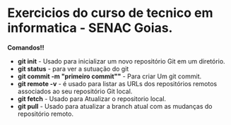 # Exercicios do curso de tecnico em informatica - SENAC Goias.

**Comandos!!**

+ **git init** -  Usado para inicializar um novo repositório Git em um diretório.
+ **git status** - para ver a sutuação do git
+ **git commit -m  "primeiro commit""** - Para criar Um git commit.
+ **git remote -v** - é usado para listar as URLs dos repositórios remotos associados ao seu repositório Git local.
+ **git fetch** - Usado para Atualizar o repositorio local.
+ **git pull** - Usado para atualizar a branch atual com as mudanças do repositório remoto.
